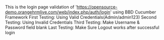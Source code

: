 This is the login page validation of 'https://opensource-demo.orangehrmlive.com/web/index.php/auth/login' using BBD Cucumber Framework
First Testing: Using Valid Credentials(Admin/admin123)
Second Testing: Using Invalid Credentials
Third Testing: Make Username & Password field blank
Last Testing: Make Sure Logout works after successful login
